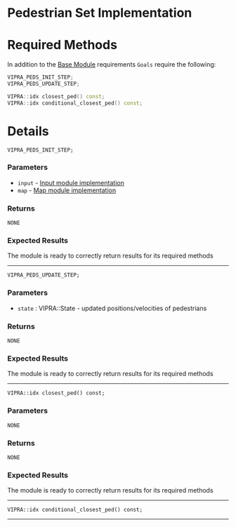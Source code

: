 
# Pedestrian Set Implementation

# Required Methods

In addition to the [Base Module](module.md) requirements `Goals` require the following:

```C++
VIPRA_PEDS_INIT_STEP;
VIPRA_PEDS_UPDATE_STEP;

VIPRA::idx closest_ped() const;
VIPRA::idx conditional_closest_ped() const;
```

# Details

```
VIPRA_PEDS_INIT_STEP;
```

### Parameters

- `input` - [Input module implementation](../modules/input.md)
- `map` - [Map module implementation](../modules/map.md)

### Returns

`NONE`

### Expected Results

The module is ready to correctly return results for its required methods

---

```
VIPRA_PEDS_UPDATE_STEP;
```

### Parameters

- `state` : VIPRA::State - updated positions/velocities of pedestrians

### Returns

`NONE`

### Expected Results

The module is ready to correctly return results for its required methods

---

```
VIPRA::idx closest_ped() const;
```

### Parameters

`NONE`

### Returns

`NONE`

### Expected Results

The module is ready to correctly return results for its required methods

---

```
VIPRA::idx conditional_closest_ped() const;
```

---


